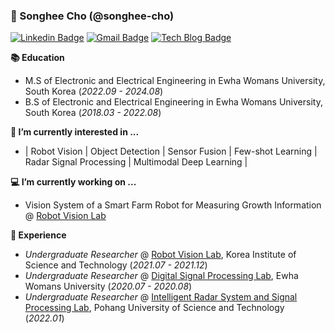 ### 🌳 Songhee Cho (@songhee-cho)

[![Linkedin Badge](https://img.shields.io/badge/-LinkedIn-blue?style=flat-square&logo=Linkedin&logoColor=white&link=https://www.linkedin.com/in/songhee-cho/)](https://www.linkedin.com/in/songhee-cho/)
[![Gmail Badge](https://img.shields.io/badge/Gmail-D14836?style=flat&logo=Gmail&logoColor=white)](mailto:songhee.cho.ee@gmail.com)
[![Tech Blog Badge](http://img.shields.io/badge/-Tech%20blog-black?style=flat-square&logo=github&link=https://songhee-cho.github.io/)](https://songhee-cho.github.io/)


**📚 Education**

- M.S of Electronic and Electrical Engineering in Ewha Womans University, South Korea (*2022.09 - 2024.08*)
- B.S of Electronic and Electrical Engineering in Ewha Womans University, South Korea (*2018.03 - 2022.08*)

**📝 I’m currently interested in ...**

- | Robot Vision | Object Detection | Sensor Fusion | Few-shot Learning | Radar Signal Processing | Multimodal Deep Learning |


**💻 I’m currently working on ...**

- Vision System of a Smart Farm Robot for Measuring Growth Information @ [Robot Vision Lab](https://kistrobot.vision/)


**🤗 Experience**
- *Undergraduate Researcher* @ [Robot Vision Lab](https://kistrobot.vision/), Korea Institute of Science and Technology (*2021.07 - 2021.12*)
- *Undergraduate Researcher* @ [Digital Signal Processing Lab](http://dspl.ewha.ac.kr/), Ewha Womans University (*2020.07 - 2020.08*)
- *Undergraduate Researcher* @ [Intelligent Radar System and Signal Processing Lab](https://iras.postech.ac.kr/), Pohang University of Science and Technology (*2022.01*)



<!--
**songhee-cho/songhee-cho** is a ✨ _special_ ✨ repository because its `README.md` (this file) appears on your GitHub profile.

Here are some ideas to get you started:

- 🔭 I’m currently working on ...
- 🌱 I’m currently learning ...
- 👯 I’m looking to collaborate on ...
- 🤔 I’m looking for help with ...
- 💬 Ask me about ...
- 📫 How to reach me: ...
- 😄 Pronouns: ...
- ⚡ Fun fact: ...
-->
